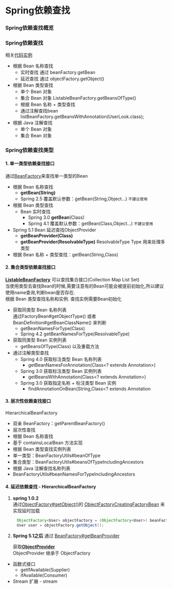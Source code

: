 # **Spring依赖查找**
### **Spring依赖查找概览**
### **Spring依赖查找**
  相关[代码实例]([/ioc-container-overview](https://github.com/FantasybabyChange/thinking-in-spring/blob/main/learn-ioc/ioc-container-overview/src/main/java/com/fantasybaby/spring/ioc/overview/SpringIocLookUp.java))
* 根据 Bean 名称查找
  * 实时查找  通过 beanFactory.getBean
  * 延迟查找  通过 objectFactory.getObject()
* 根据 Bean 类型查找
  *  单个 Bean 对象
  *  集合 Bean 对象  ListableBeanFactory.getBeansOfType()
  *  根据 Bean 名称 + 类型查找
  *  通过注解查找bean listBeanFactory.getBeansWithAnnotation(UserLook.class);
* 根据 Java 注解查找
  * 单个 Bean 对象
  * 集合 Bean 对象  

### **Spring依赖查找类型**  
#### **1. 单一类型依赖查找接口**
通过[BeanFactory](https://github.com/spring-projects/spring-framework/blob/main/spring-beans/src/main/java/org/springframework/beans/factory/BeanFactory.java)来查找单一类型的Bean
   * 根据 Bean 名称查找
     * **getBean(String)**
     * Spring 2.5 覆盖默认参数：getBean(String,Object...) `不建议使用`
   * 根据 Bean 类型查找
     * Bean 实时查找
       * Spring 3.0 **getBean**(Class)
       * Spring 4.1 覆盖默认参数：getBean(Class,Object...) `不建议使用`
   * Spring 5.1 Bean 延迟查找ObjectProvider
     * **getBeanProvider(Class)**
     * **getBeanProvider(ResolvableType)** 
      ResolvableType  Type 用来处理多类型
   * 根据 Bean 名称 + 类型查找：getBean(String,Class)
  
#### **2. 集合类型依赖查找接口** 
  [**ListableBeanFactory**](https://github.com/spring-projects/spring-framework/blob/main/spring-beans/src/main/java/org/springframework/beans/factory/ListableBeanFactory.java) 可以查找集合接口(Collection Map List Set)  
  当使用类型去查找Bean的时候,需要注意有的Bean可能会被提前初始化,所以建议使用name查询,判断bean是否存在.  
  根据 Bean 类型查找名称和实例.  查找实例需要Bean初始化
  * 获取同类型 Bean 名称列表   
    通过FactoryBean#getObjectType() 或者 BeanDefinition#getBeanClassName() 来判断
    * getBeanNamesForType(Class)
    * Spring 4.2 getBeanNamesForType(ResolvableType)
  * 获取同类型 Bean 实例列表
    * getBeansOfType(Class) 以及重载方法
  * 通过注解类型查找
    * Spring 4.0 获取标注类型 Bean 名称列表
      * getBeanNamesForAnnotation(Class<? extends Annotation>)
    * Spring 3.0 获取标注类型 Bean 实例列表
      * getBeansWithAnnotation(Class<? extends Annotation>)
    * Spring 3.0 获取指定名称 + 标注类型 Bean 实例
      * findAnnotationOnBean(String,Class<? extends Annotation
#### **3. 层次性依赖查找接口**
 HierarchicalBeanFactory
* 双亲 BeanFactory：getParentBeanFactory()
* 层次性查找
* 根据 Bean 名称查找
* 基于 containsLocalBean 方法实现
* 根据 Bean 类型查找实例列表
* 单一类型：BeanFactoryUtils#beanOfType
* 集合类型：BeanFactoryUtils#beansOfTypeIncludingAncestors
* 根据 Java 注解查找名称列表
* BeanFactoryUtils#beanNamesForTypeIncludingAncestors

#### 4. 延迟依赖查找 - HierarchicalBeanFactory
1. **spring 1.0.2**  
 通过[ObjectFactory#getObject()](https://github.com/spring-projects/spring-framework/blob/main/spring-beans/src/main/java/org/springframework/beans/factory/ObjectFactory.java)的 [ObjectFactoryCreatingFactoryBean](https://github.com/spring-projects/spring-framework/blob/main/spring-beans/src/main/java/org/springframework/beans/factory/config/ObjectFactoryCreatingFactoryBean.java) 来实现延时加载
 ```java
      ObjectFactory<User> objectFactory = (ObjectFactory<User>) beanFactory.getBean("objectFactory");
      User user = objectFactory.getObject();
 ```
2.  **Spring 5.1之后**
   通过 [BeanFactory#getBeanProvider](https://github.com/spring-projects/spring-framework/blob/main/spring-beans/src/main/java/org/springframework/beans/factory/BeanFactory.java)
     
     获取[**ObjectProvider**](https://github.com/spring-projects/spring-framework/blob/main/spring-beans/src/main/java/org/springframework/beans/factory/ObjectProvider.java)  
     ObjectProvider 继承于 ObjectFactory
* 函数式接口  
    * getIfAvailable(Supplier)
    * ifAvailable(Consumer)  
* Stream 扩展 - stream